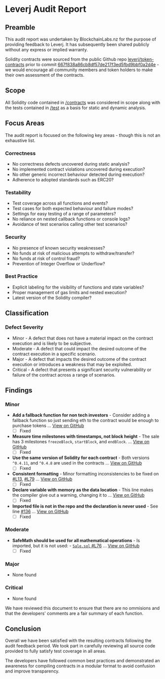 # Leverj Audit Report

## Preamble
This audit report was undertaken by BlockchainLabs.nz for the purpose of providing feedback to Leverj. It has subsequently been shared publicly without any express or implied warranty.

Solidity contracts were sourced from the public Github repo [leverj/token-contracts](https://github.com/leverj/token-contracts) prior to commit [667f838a86cb8df57de217f3ed5fbd9bbf0a2d4e](https://github.com/leverj/token-contracts/tree/667f838a86cb8df57de217f3ed5fbd9bbf0a2d4e) - we would encourage all community members and token holders to make their own assessment of the contracts.

## Scope
All Solidity code contained in [/contracts](https://github.com/ElKornacio/contracts-early/tree/master/contracts) was considered in scope along with the tests contained in [/test](https://github.com/ElKornacio/contracts-early/tree/master/test) as a basis for static and dynamic analysis.

## Focus Areas
The audit report is focused on the following key areas - though this is not an exhaustive list.
### Correctness
- No correctness defects uncovered during static analysis?
- No implemented contract violations uncovered during execution?
- No other generic incorrect behaviour detected during execution?
- Adherence to adopted standards such as ERC20?
### Testability
- Test coverage across all functions and events?
- Test cases for both expected behaviour and failure modes?
- Settings for easy testing of a range of parameters?
- No reliance on nested callback functions or console logs?
- Avoidance of test scenarios calling other test scenarios?
### Security
- No presence of known security weaknesses?
- No funds at risk of malicious attempts to withdraw/transfer?
- No funds at risk of control fraud?
- Prevention of Integer Overflow or Underflow?
### Best Practice
- Explicit labeling for the visibility of functions and state variables?
- Proper management of gas limits and nested execution?
- Latest version of the Solidity compiler?

## Classification
### Defect Severity
- Minor - A defect that does not have a material impact on the contract execution and is likely to be subjective.
- Moderate - A defect that could impact the desired outcome of the contract execution in a specific scenario.
- Major - A defect that impacts the desired outcome of the contract execution or introduces a weakness that may be exploited.
- Critical - A defect that presents a significant security vulnerability or failure of the contract across a range of scenarios.

## Findings
### Minor
- **Add a fallback function for non tech investors** -  Consider adding a fallback function so just sending eth to the contract would be enough to purchase tokens ... [View on GitHub](https://github.com/BlockchainLabsNZ/leverj-contracts/issues/7)
  - [ ] Fixed
- **Measure time milestones with timestamps, not block height** -  The sale has 3 milestones `freezeBlock`, `startBlock`, and `endBlock`. ... [View on GitHub](https://github.com/BlockchainLabsNZ/leverj-contracts/issues/6)
  - [ ] Fixed 
- **Use the same version of Solidity for each contract** - Both versions `^0.4.11`, and `^0.4.8` are used in the contracts ... [View on GitHub](https://github.com/BlockchainLabsNZ/leverj-contracts/issues/5)
  - [ ] Fixed
- **Consistent formatting** -  Minor formatting inconsistencies to be fixed on [#L13](https://github.com/leverj/token-contracts/blob/master/contracts/Sale.sol#L13]), [#L79](https://github.com/leverj/token-contracts/blob/master/contracts/Sale.sol#L79) ... [View on GitHub](https://github.com/BlockchainLabsNZ/leverj-contracts/issues/3)
  - [ ] Fixed
- **Declare variable with memory as the data location** - This line makes the compiler give out a warning, changing it to ... [View on GitHub](https://github.com/BlockchainLabsNZ/leverj-contracts/issues/2)
  - [ ] Fixed
- **Imported file is not in the repo and the declaration is never used** -  See line [#136](https://github.com/ElKornacio/contracts-early/blob/master/contracts/LATokenMinter.sol#L136]) ... [View on GitHub](https://github.com/BlockchainLabsNZ/leverj-contracts/issues/1)
  - [ ] Fixed

### Moderate
- **SafeMath should be used for all mathematical operations** - Is imported, but it is not used: - [`Sale.sol` #L76](https://github.com/leverj/token-contracts/blob/master/contracts/Sale.sol#L76) ... [View on GitHub](https://github.com/BlockchainLabsNZ/leverj-contracts/issues/4)
  - [ ] Fixed

### Major
- None found
### Critical
- None found

We have reviewed this document to ensure that there are no ommisions and that the developers' comments are a fair summary of each function.

## Conclusion
Overall we have been satisfied with the resulting contracts following the audit feedback period. We took part in carefully reviewing all source code provided to fully satisfy test coverage in all areas.

The developers have followed common best practices and demonstrated an awareness for compiling contracts in a modular format to avoid confusion and improve transparency.
